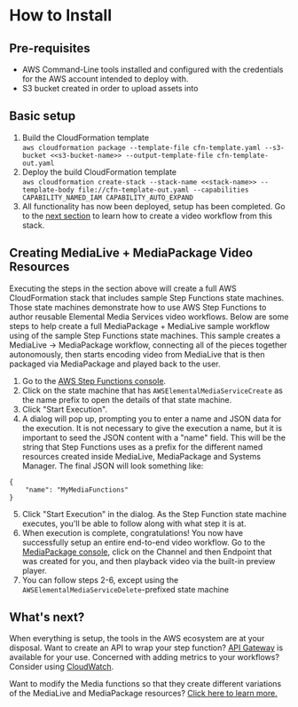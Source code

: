 # How to Install

## Pre-requisites

* AWS Command-Line tools installed and configured with the credentials for the AWS account intended to deploy with.
* S3 bucket created in order to upload assets into

## Basic setup

1. Build the CloudFormation template\
`aws cloudformation package --template-file cfn-template.yaml --s3-bucket <<s3-bucket-name>> --output-template-file cfn-template-out.yaml`
2. Deploy the build CloudFormation template\
`aws cloudformation create-stack --stack-name <<stack-name>> --template-body file://cfn-template-out.yaml --capabilities CAPABILITY_NAMED_IAM CAPABILITY_AUTO_EXPAND`
3. All functionality has now been deployed, setup has been completed. Go to the [next section](#creating-medialive-+-mediapackage-video-resources) to learn how to create a video workflow from this stack.

## Creating MediaLive + MediaPackage Video Resources

Executing the steps in the section above will create a full AWS CloudFormation stack that includes sample Step Functions state machines. Those state machines demonstrate how to use AWS Step Functions to author reusable Elemental Media Services video workflows. Below are some steps to help create a full MediaPackage + MediaLive sample workflow using of the sample Step Functions state machines. This sample creates a MediaLive -> MediaPackage workflow, connecting all of the pieces together autonomously, then starts encoding video from MediaLive that is then packaged via MediaPackage and played back to the user.

1. Go to the [AWS Step Functions console](https://console.aws.amazon.com/states). 
2. Click on the state machine that has `AWSElementalMediaServiceCreate` as the name prefix to open the details of that state machine.
3. Click "Start Execution".
4. A dialog will pop up, prompting you to enter a name and JSON data for the execution. It is not necessary to give the execution a name, but it is important to seed the JSON content with a "name" field. This will be the string that Step Functions uses as a prefix for the different named resources created inside MediaLive, MediaPackage and Systems Manager. The final JSON will look something like:
```
{
    "name": "MyMediaFunctions"
}
```
5. Click "Start Execution" in the dialog. As the Step Function state machine executes, you'll be able to follow along with what step it is at.
6. When execution is complete, congratulations! You now have successfully setup an entire end-to-end video workflow. Go to the [MediaPackage console](https://console.aws.amazon.com/mediapackage), click on the Channel and then Endpoint that was created for you, and then playback video via the built-in preview player.
7. You can follow steps 2-6, except using the `AWSElementalMediaServiceDelete`-prefixed state machine

## What's next?

When everything is setup, the tools in the AWS ecosystem are at your disposal. Want to create an API to wrap your step function? [API Gateway](https://console.aws.amazon.com/apigateway) is available for your use. Concerned with adding metrics to your workflows? Consider using [CloudWatch](https://console.aws.amazon.com/cloudwatch).

Want to modify the Media functions so that they create different variations of the MediaLive and MediaPackage resources? [Click here to learn more.](ADVANCED.md#lambda-functions)
